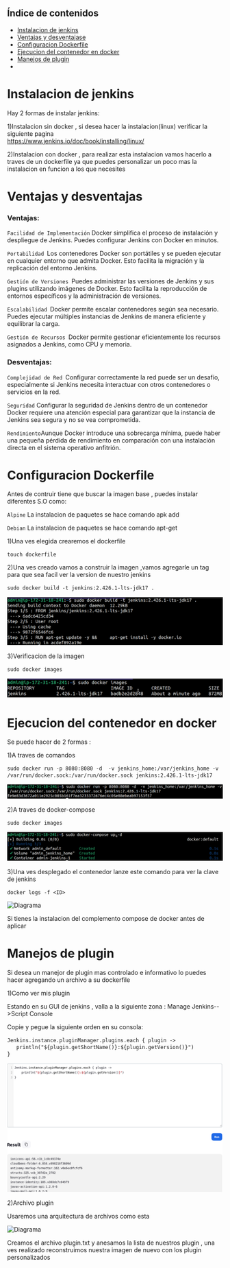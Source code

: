 ## Índice de contenidos
* [Instalacion de jenkins](#item1)
* [Ventajas y desventajase](#item2)
* [Configuracion Dockerfile](#item3)
* [Ejecucion del contenedor en docker](#item4)
* [Manejos de plugin](#item5)
*

<a name="item1"></a>
# Instalacion de jenkins

Hay 2 formas de instalar jenkins:

   1)Instalacion sin docker , si desea hacer la instalacion(linux) verificar la siguiente pagina       
   https://www.jenkins.io/doc/book/installing/linux/ 

   2)Instalacion con docker , para realizar esta instalacion vamos hacerlo a traves de un dockerfile ya que puedes personalizar un poco     mas la instalacion en funcion a los que necesites 
   
<a name="item2"></a>
# Ventajas y desventajas 

### Ventajas:

`Facilidad de Implementación` Docker simplifica el proceso de instalación y despliegue de Jenkins. Puedes configurar Jenkins con Docker en minutos.

`Portabilidad `Los contenedores Docker son portátiles y se pueden ejecutar en cualquier entorno que admita Docker. Esto facilita la migración y la replicación del entorno Jenkins.

`Gestión de Versiones `Puedes administrar las versiones de Jenkins y sus plugins utilizando imágenes de Docker. Esto facilita la reproducción de entornos específicos y la administración de versiones.

`Escalabilidad `Docker permite escalar contenedores según sea necesario. Puedes ejecutar múltiples instancias de Jenkins de manera eficiente y equilibrar la carga.

`Gestión de Recursos `Docker permite gestionar eficientemente los recursos asignados a Jenkins, como CPU y memoria.


### Desventajas:

`Complejidad de Red `Configurar correctamente la red puede ser un desafío, especialmente si Jenkins necesita interactuar con otros contenedores o servicios en la red.

`Seguridad` Configurar la seguridad de Jenkins dentro de un contenedor Docker requiere una atención especial para garantizar que la instancia de Jenkins sea segura y no se vea comprometida.

`Rendimiento`Aunque Docker introduce una sobrecarga mínima, puede haber una pequeña pérdida de rendimiento en comparación con una instalación directa en el sistema operativo anfitrión.

<a name="item3"></a>
# Configuracion Dockerfile 

Antes de contruir tiene que buscar la imagen base , puedes instalar diferentes S.O como:

`Alpine` La instalacion de paquetes se hace comando apk add

`Debian` La instalacion de paquetes se hace comando apt-get

1)Una ves elegida crearemos el dockerfile

```
touch dockerfile
```

2)Una ves creado vamos a construir la imagen ,vamos agregarle un tag para que sea facil ver la version de nuestro jenkins

```
sudo docker build -t jenkins:2.426.1-lts-jdk17 .
```
![Diagrama](https://github.com/Andherson333333/Docker/blob/main/Jenkins/imagenes/Captura%20desde%202023-11-20%2001-27-13.png)

3)Verificacion de la imagen

```
sudo docker images
```
![Diagrama](https://github.com/Andherson333333/Docker/blob/main/Jenkins/imagenes/Captura%20desde%202023-11-20%2001-29-49.png)

<a name="item4"></a>
# Ejecucion del contenedor en docker

Se puede hacer de 2 formas :

   1)A traves de comandos 

 ```
sudo docker run -p 8080:8080 -d  -v jenkins_home:/var/jenkins_home -v /var/run/docker.sock:/var/run/docker.sock jenkins:2.426.1-lts-jdk17
```
![Diagrama](https://github.com/Andherson333333/Docker/blob/main/Jenkins/imagenes/Captura%20desde%202023-11-20%2001-31-08.png)

   2)A traves de docker-compose

 ```
sudo docker images
```
![Diagrama](https://github.com/Andherson333333/Docker/blob/main/Jenkins/imagenes/Captura%20desde%202023-11-20%2001-39-10.png)

3)Una ves desplegado el contenedor lanze este comando para ver la clave de jenkins

 ```
docker logs -f <ID>
```

![Diagrama]()
   
Si tienes la instalacion del complemento compose de docker antes de aplicar

<a name="item5"></a>
# Manejos de plugin

Si desea un manejor de plugin mas controlado e informativo lo puedes hacer agregando un archivo a su dockerfile

1)Como ver mis plugin

Estando en su GUI de jenkins , valla a la siguiente zona :
Manage Jenkins-->Script Console

Copie y pegue la siguiente orden en su consola:

 ```
Jenkins.instance.pluginManager.plugins.each { plugin ->
    println("${plugin.getShortName()}:${plugin.getVersion()}")
}

```
![Diagrama](https://github.com/Andherson333333/Docker/blob/main/Jenkins/imagenes/jenkins-plugin1.png)



2)Archivo plugin

Usaremos una arquitectura de archivos como esta 

![Diagrama]()

Creamos el archivo plugin.txt y anesamos la lista de nuestros plugin , una ves realizado reconstruimos nuestra imagen de nuevo con los plugin personalizados
















